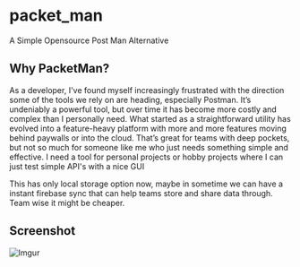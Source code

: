 # packet_man

A Simple Opensource Post Man Alternative

## Why PacketMan?

As a developer, I've found myself increasingly frustrated with the direction some of the tools we rely on are heading, 
especially Postman. It’s undeniably a powerful tool, but over time it has become more costly and complex than I personally
need. What started as a straightforward utility has evolved into a feature-heavy platform with more and more features moving 
behind paywalls or into the cloud. That’s great for teams with deep pockets, but not so much for someone like me who just 
needs something simple and effective. I need a tool for personal projects or hobby projects where I can just test simple API's with
a nice GUI

This has only local storage option now, maybe in sometime we can have a instant firebase sync that can help teams store and share  data through.  Team wise it might be cheaper.

## Screenshot

![Imgur](https://i.imgur.com/JZ2MUiX.png)

